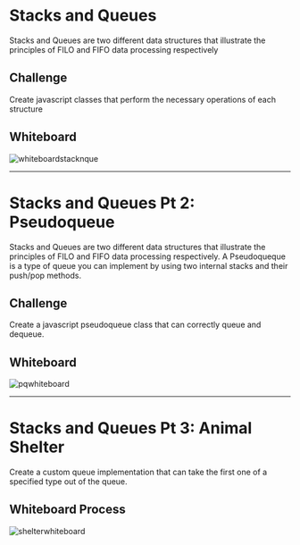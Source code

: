 # Stacks and Queues
Stacks and Queues are two different data structures that illustrate the principles of FILO and FIFO data processing respectively

## Challenge
Create javascript classes that perform the necessary operations of each structure

## Whiteboard 
![whiteboardstacknque](https://user-images.githubusercontent.com/71462092/131292696-7ae7e70b-69f0-4727-86a7-15e63f3a2a84.jpg)

-----------------------------------------------------------------------------------------------------------------------------------------------------------------------------------

# Stacks and Queues Pt 2: Pseudoqueue
Stacks and Queues are two different data structures that illustrate the principles of FILO and FIFO data processing respectively. A Pseudoqueque is a type of queue you can implement by using two internal stacks and their push/pop methods. 

## Challenge
Create a javascript pseudoqueue class that can correctly queue and dequeue.

## Whiteboard 
![pqwhiteboard](https://user-images.githubusercontent.com/71462092/131438779-050b979d-0490-4c9a-904c-db1dc98f60b5.jpg)

-----------------------------------------------------------------------------------------------------------------------------------------------------------------------------------

# Stacks and Queues Pt 3: Animal Shelter
Create a custom queue implementation that can take the first one of a specified type out of the queue.


## Whiteboard Process
![shelterwhiteboard](https://user-images.githubusercontent.com/71462092/131756597-8a0ef157-5c07-4841-a8c0-e1d90094ad1d.jpg)


